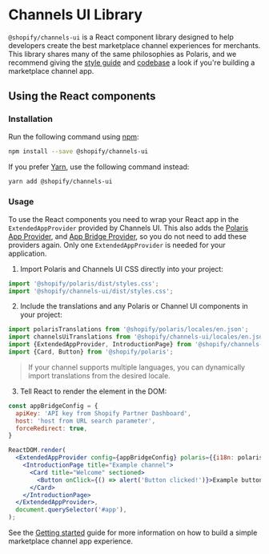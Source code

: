 # Channels UI Library

`@shopify/channels-ui` is a React component library designed to help developers create the best marketplace channel experiences for merchants. This library shares many of the same philosophies as Polaris, and we recommend giving the [style guide](https://polaris.shopify.com/) and [codebase](https://github.com/Shopify/polaris-react) a look if you're building a marketplace channel app.

## Using the React components 

### Installation

Run the following command using [npm](https://www.npmjs.com/): 

```bash
npm install --save @shopify/channels-ui
```

If you prefer [Yarn](https://yarnpkg.com/en/), use the following command instead:

```bash
yarn add @shopify/channels-ui
```

### Usage 

To use the React components you need to wrap your React app in the `ExtendedAppProvider` provided by Channels UI. This also adds the [Polaris App Provider](https://polaris.shopify.com/components/structure/app-provider), and [App Bridge Provider](https://shopify.dev/apps/tools/app-bridge/react-components/provider), so you do not need to add these providers again. Only one `ExtendedAppProvider` is needed for your application.

1. Import Polaris and Channels UI CSS directly into your project:

```jsx
import '@shopify/polaris/dist/styles.css';
import '@shopify/channels-ui/dist/styles.css';
```

2. Include the translations and any Polaris or Channel UI components in your project:

```jsx
import polarisTranslations from '@shopify/polaris/locales/en.json';
import channelsUiTranslations from '@shopify/channels-ui/locales/en.json';
import {ExtendedAppProvider, IntroductionPage} from '@shopify/channels-ui';
import {Card, Button} from '@shopify/polaris';
```

> If your channel supports multiple languages, you can dynamically import translations from the desired locale.

3. Tell React to render the element in the DOM:

```jsx
const appBridgeConfig = {
  apiKey: 'API key from Shopify Partner Dashboard',
  host: 'host from URL search parameter',
  forceRedirect: true,
}

ReactDOM.render(
  <ExtendedAppProvider config={appBridgeConfig} polaris={{i18n: polarisTranslations}} i18n={channelsUiTranslations}>
    <IntroductionPage title="Example channel">
      <Card title="Welcome" sectioned>
        <Button onClick={() => alert('Button clicked!')}>Example button</Button>
      </Card>
    </IntroductionPage>
  </ExtendedAppProvider>,
  document.querySelector('#app'),
);
```

See the [Getting started](https://github.com/Shopify/channels-ui-docs/blob/main/Getting%20started.md) guide for more information on how to build a simple marketplace channel app experience. 
